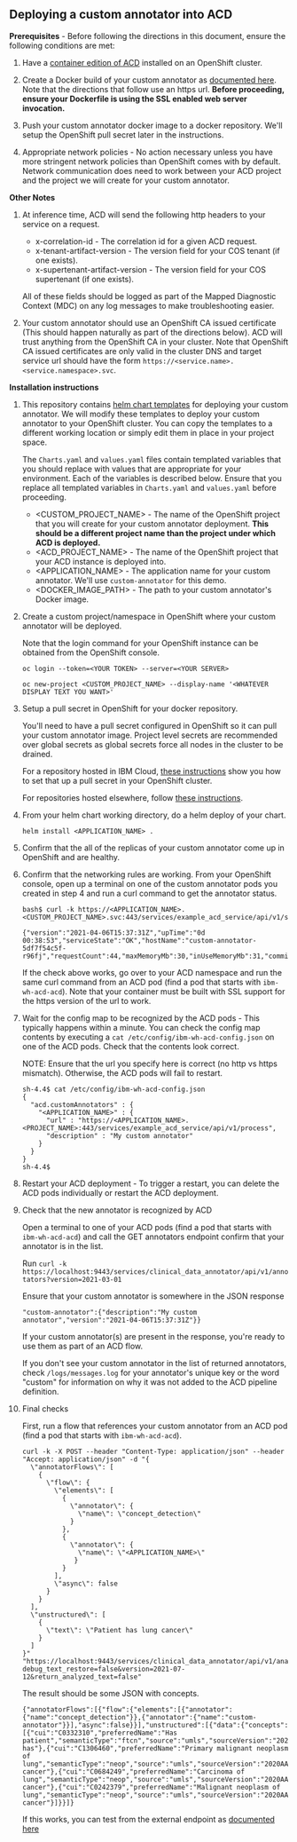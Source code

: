 ## Deploying a custom annotator into ACD

**Prerequisites** - Before following the directions in this document, ensure the following conditions are met:

1. Have a [container edition of ACD](https://ibm.github.io/acd-containers/) installed on an OpenShift cluster.

2. Create a Docker build of your custom annotator as [documented here](https://github.com/Alvearie/acd-extension-framework/tree/main/acd-annotator-python#build-a-docker-image-with-your-custom-annotator).  Note that the directions that follow use an https url.  **Before proceeding, ensure your Dockerfile is using the SSL enabled web server invocation.**

3. Push your custom annotator docker image to a docker repository.  We'll setup the OpenShift pull secret later in the instructions.

4. Appropriate network policies - No action necessary unless you have more stringent network policies than OpenShift comes with by default.  Network communication does need to work between your ACD project and the project we will create for your custom annotator.

**Other Notes**

1. At inference time, ACD will send the following http headers to your service on a request.
   - x-correlation-id - The correlation id for a given ACD request.
   - x-tenant-artifact-version - The version field for your COS tenant (if one exists).
   - x-supertenant-artifact-version - The version field for your COS supertenant (if one exists).

   All of these fields should be logged as part of the Mapped Diagnostic Context (MDC) on any log messages to make troubleshooting easier.

2. Your custom annotator should use an OpenShift CA issued certificate (This should happen naturally as part of the directions below). ACD will trust anything from the OpenShift CA in your cluster. Note that OpenShift CA issued certificates are only valid in the cluster DNS and target service url should have the form `https://<service.name>.<service.namespace>.svc`.


**Installation instructions**

1) This repository contains [helm chart templates](https://github.com/Alvearie/acd-extension-framework/blob/main/acd-annotator-python/helm-charts/custom-annotator-template) for deploying your custom annotator.  We will modify these templates to deploy your custom annotator to your OpenShift cluster.  You can copy the templates to a different working location or simply edit them in place in your project space.

    The `Charts.yaml` and `values.yaml` files contain templated variables that you should replace with values that are appropriate for your environment.  Each of the variables is described below.  Ensure that you replace all templated variables in `Charts.yaml` and `values.yaml` before proceeding.

    * <CUSTOM_PROJECT_NAME> - The name of the OpenShift project that you will create for your custom annotator deployment.  **This should be a different project name than the project under which ACD is deployed.**
    * <ACD_PROJECT_NAME> - The name of the OpenShift project that your ACD instance is deployed into.
    * <APPLICATION_NAME> - The application name for your custom annotator.  We'll use `custom-annotator` for this demo.
    * <DOCKER_IMAGE_PATH> - The path to your custom annotator's Docker image.

2) Create a custom project/namespace in OpenShift where your custom annotator will be deployed.

    Note that the login command for your OpenShift instance can be obtained from the OpenShift console.

    `oc login --token=<YOUR TOKEN> --server=<YOUR SERVER>`

    `oc new-project <CUSTOM_PROJECT_NAME> --display-name '<WHATEVER DISPLAY TEXT YOU WANT>'`

3) Setup a pull secret in OpenShift for your docker repository.

    You'll need to have a pull secret configured in OpenShift so it can pull your custom annotator image.  Project level secrets are recommended over global secrets as global secrets force all nodes in the cluster to be drained.

    For a repository hosted in IBM Cloud, [these instructions](https://cloud.ibm.com/docs/openshift?topic=openshift-registry#other_registry_accounts) show you how to set that up a pull secret in your OpenShift cluster.  

    For repositories hosted elsewhere, follow [these instructions](https://kubernetes.io/docs/tasks/configure-pod-container/configure-service-account/#add-imagepullsecrets-to-a-service-account).


4) From your helm chart working directory, do a helm deploy of your chart.

    ```
    helm install <APPLICATION_NAME> .
    ```

5) Confirm that the all of the replicas of your custom annotator come up in OpenShift and are healthy.

6) Confirm that the networking rules are working.  From your OpenShift console, open up a terminal on one of the custom annotator pods you created in step 4 and run a curl command to get the annotator status.

    ```
    bash$ curl -k https://<APPLICATION_NAME>.<CUSTOM_PROJECT_NAME>.svc:443/services/example_acd_service/api/v1/status

    {"version":"2021-04-06T15:37:31Z","upTime":"0d 00:38:53","serviceState":"OK","hostName":"custom-annotator-
    5df7f54c5f-r96fj","requestCount":44,"maxMemoryMb":30,"inUseMemoryMb":31,"commitedMemoryMb":47,"availableProcessors":16}
    ```

    If the check above works, go over to your ACD namespace and run the same curl command from an ACD pod (find a pod that starts with
`ibm-wh-acd-acd`).  Note that your container must be built with SSL support for the https version of the url to work.

7) Wait for the config map to be recognized by the ACD pods - This typically happens within a minute.  You can check the config map contents by executing a `cat /etc/config/ibm-wh-acd-config.json` on one of the ACD pods.  Check that the contents look correct.

    NOTE: Ensure that the url you specify here is correct (no http vs https mismatch).  Otherwise, the ACD pods will fail to restart.

    ```
    sh-4.4$ cat /etc/config/ibm-wh-acd-config.json
    {
      "acd.customAnnotators" : {
        "<APPLICATION_NAME>" : {
          "url" : "https://<APPLICATION_NAME>.<PROJECT_NAME>:443/services/example_acd_service/api/v1/process",
          "description" : "My custom annotator"
        }
      }
    }
    sh-4.4$
    ```

8) Restart your ACD deployment - To trigger a restart, you can delete the ACD pods individually or restart the ACD deployment.

9) Check that the new annotator is recognized by ACD

    Open a terminal to one of your ACD pods (find a pod that starts with `ibm-wh-acd-acd`) and call the GET annotators endpoint confirm that your annotator is in the list.

    Run
    `curl -k  https://localhost:9443/services/clinical_data_annotator/api/v1/annotators?version=2021-03-01`

    Ensure that your custom annotator is somewhere in the JSON response

    `"custom-annotator":{"description":"My custom annotator","version":"2021-04-06T15:37:31Z"}}`

    If your custom annotator(s) are present in the response, you're ready to use them as part of an ACD flow.

    If you don't see your custom annotator in the list of returned annotators, check `/logs/messages.log` for your annotator's unique key or the word "custom" for information on why it was not added to the ACD pipeline definition.

10) Final checks

    First, run a flow that references your custom annotator from an ACD pod (find a pod that starts with `ibm-wh-acd-acd`).  

    ```
    curl -k -X POST --header "Content-Type: application/json" --header "Accept: application/json" -d "{
      \"annotatorFlows\": [
        {
          \"flow\": {
            \"elements\": [
              {
                \"annotator\": {
                  \"name\": \"concept_detection\"
                }
              },
              {
                \"annotator\": {
                  \"name\": \"<APPLICATION_NAME>\"
                 }
              }
            ],
            \"async\": false
          }
        }
      ],
      \"unstructured\": [
        {
          \"text\": \"Patient has lung cancer\"
        }
      ]
    }" "https://localhost:9443/services/clinical_data_annotator/api/v1/analyze?debug_text_restore=false&version=2021-07-12&return_analyzed_text=false"
    ```

    The result should be some JSON with concepts.  

    ```
    {"annotatorFlows":[{"flow":{"elements":[{"annotator":{"name":"concept_detection"}},{"annotator":{"name":"custom-annotator"}}],"async":false}}],"unstructured":[{"data":{"concepts":[{"cui":"C0332310","preferredName":"Has patient","semanticType":"ftcn","source":"umls","sourceVersion":"2020AA","type":"umls.FunctionalConcept","begin":0,"end":11,"coveredText":"Patient has"},{"cui":"C1306460","preferredName":"Primary malignant neoplasm of lung","semanticType":"neop","source":"umls","sourceVersion":"2020AA","type":"umls.NeoplasticProcess","begin":12,"end":23,"coveredText":"lung cancer"},{"cui":"C0684249","preferredName":"Carcinoma of lung","semanticType":"neop","source":"umls","sourceVersion":"2020AA","type":"umls.NeoplasticProcess","begin":12,"end":23,"coveredText":"lung cancer"},{"cui":"C0242379","preferredName":"Malignant neoplasm of lung","semanticType":"neop","source":"umls","sourceVersion":"2020AA","type":"umls.NeoplasticProcess","begin":12,"end":23,"coveredText":"lung cancer"}]}}]}
    ```

    If this works, you can test from the external endpoint as [documented here](https://ibm.github.io/acd-containers/security/manage-access/)

